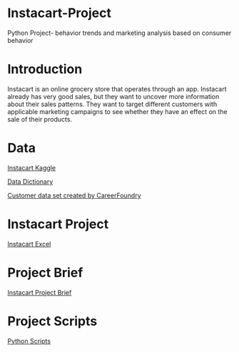 # Instacart-Project
Python Project- behavior trends and marketing analysis based on consumer behavior
<h1>Introduction</h1>
Instacart is an online grocery store
that operates through an app. Instacart already has very good sales, but they
want to uncover more information about their sales patterns. They want to target
different customers with applicable marketing campaigns to see whether they have an effect
on the sale of their products.
<h1>Data</h1>
<a href="https://www.kaggle.com/datasets/psparks/instacart-market-basket-analysis">Instacart Kaggle</a>

<a href="https://gist.github.com/jeremystan/c3b39d947d9b88b3ccff3147dbcf6c6b">Data Dictionary</a>

<a href="https://s3.amazonaws.com/coach-courses-us/public/courses/data-immersion/A4/A4_Data_Assets/customers.zip">Customer data set created by CareerFoundry</a>
<h1>Instacart Project</h1>
<a href="https://github.com/Janelle210/Instacart-Project/blob/main/A4_final_report_Janelle_S.xlsx">Instacart Excel</a>

<h1>Project Brief</h1>
<a href="https://github.com/Janelle210/Instacart-Project-01-2024/blob/main/A4_Data_Immersion_Project_Brief.pdf">Instacart Project Brief</a>

<h1>Project Scripts</h1>
<a href="https://github.com/Janelle210/Instacart-Project-01-2024/tree/main/Scripts">Python Scripts</a>
